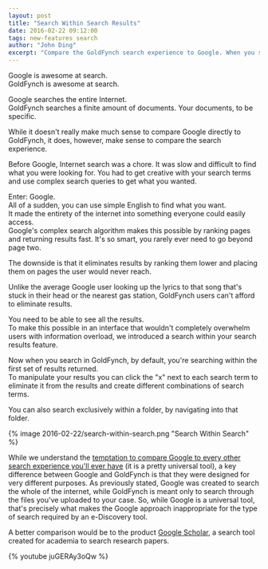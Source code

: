 ```yaml
---
layout: post
title: "Search Within Search Results"
date: 2016-02-22 09:12:00
tags: new-features search
author: "John Ding"
excerpt: "Compare the GoldFynch search experience to Google. When you search in GoldFynch, you can search within results."
---
```


Google is awesome at search.  
GoldFynch is awesome at search.

Google searches the entire Internet.  
GoldFynch searches a finite amount of documents. Your documents, to be specific.

While it doesn't really make much sense to compare Google directly to GoldFynch, it does, however, make sense to compare the search experience.

Before Google, Internet search was a chore. It was slow and difficult to find what you were looking for. You had to get creative with your search terms and use complex search queries to get what you wanted.

Enter: Google.  
All of a sudden, you can use simple English to find what you want.  
It made the entirety of the internet into something everyone could easily access.  
Google's complex search algorithm makes this possible by ranking pages and returning results fast. It's so smart, you rarely ever need to go beyond page two.

The downside is that it eliminates results by ranking them lower and placing them on pages the user would never reach.

Unlike the average Google user looking up the lyrics to that song that's stuck in their head or the nearest gas station, GoldFynch users can't afford to eliminate results.

You need to be able to see all the results.  
To make this possible in an interface that wouldn't completely overwhelm users with information overload, we introduced a search within your search results feature.

Now when you search in GoldFynch, by default, you're searching within the first set of results returned.  
To manipulate your results you can click the "x" next to each search term to eliminate it from the results and create different combinations of search terms.

You can also search exclusively within a folder, by navigating into that folder.

{% image 2016-02-22/search-within-search.png "Search Within Search" %}

While we understand the [temptation to compare Google to every other search experience you'll ever have](https://www.linkedin.com/pulse/google-brainwash-why-we-think-need-faster-horse-anith-mathai) (it is a pretty universal tool), a key difference between Google and GoldFynch is that they were designed for very different purposes. As previously stated, Google was created to search the whole of the internet, while GoldFynch is meant only to search through the files you've uploaded to your case. So, while Google is a universal tool, that's precisely what makes the Google approach inappropriate for the type of search required by an e-Discovery tool.

A better comparison would be to the product [Google Scholar](https://en.wikipedia.org/wiki/Google_Scholar), a search tool created for academia to search research papers.

{% youtube juGERAy3oQw %}

